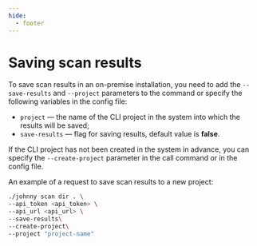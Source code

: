 ```yaml
---
hide:
  - footer
---
```


# Saving scan results

To save scan results in an on-premise installation, you need to add the `--save-results` and `--project` parameters to the command or specify the following variables in the config file:

- `project` — the name of the CLI project in the system into which the results will be saved;
- `save-results` — flag for saving results, default value is **false**.

If the CLI project has not been created in the system in advance, you can specify the `--create-project` parameter in the call command or in the config file.

An example of a request to save scan results to a new project:

```bash
./johnny scan dir . \
--api_token <api_token> \
--api_url <api_url> \
--save-results\
--create-project\
--project "project-name"
```
